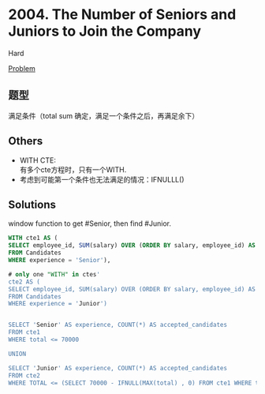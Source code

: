 # 2004. The Number of Seniors and Juniors to Join the Company

Hard

[Problem](https://leetcode.com/problems/the-number-of-seniors-and-juniors-to-join-the-company/)

## 题型

满足条件（total sum 确定，满足一个条件之后，再满足余下）

## Others

- WITH CTE:\
有多个cte方程时，只有一个WITH.
- 考虑到可能第一个条件也无法满足的情况：IFNULLL()

## Solutions

window function to get #Senior, then find #Junior.

```sql
WITH cte1 AS (
SELECT employee_id, SUM(salary) OVER (ORDER BY salary, employee_id) AS total
FROM Candidates
WHERE experience = 'Senior'),

# only one "WITH" in ctes'
cte2 AS (
SELECT employee_id, SUM(salary) OVER (ORDER BY salary, employee_id) AS total
FROM Candidates
WHERE experience = 'Junior')


SELECT 'Senior' AS experience, COUNT(*) AS accepted_candidates
FROM cte1
WHERE total <= 70000

UNION  

SELECT 'Junior' AS experience, COUNT(*) AS accepted_candidates
FROM cte2
WHERE TOTAL <= (SELECT 70000 - IFNULL(MAX(total) , 0) FROM cte1 WHERE total <= 70000) 
```
